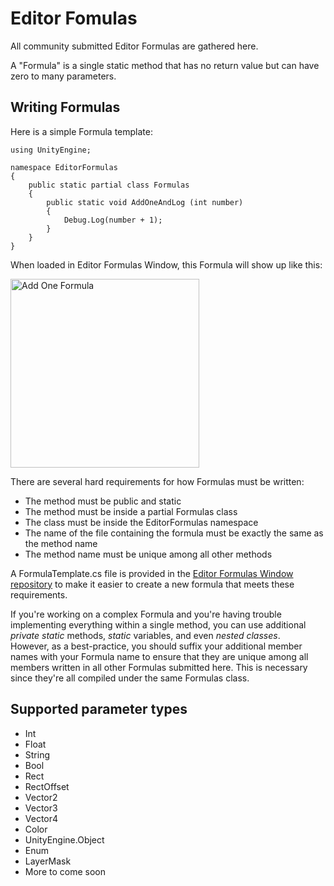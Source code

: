 # Editor Fomulas

All community submitted Editor Formulas are gathered here.

A "Formula" is a single static method that has no return value but can have zero to many parameters.

## Writing Formulas

Here is a simple Formula template:  
```
using UnityEngine;

namespace EditorFormulas
{
	public static partial class Formulas
	{
		public static void AddOneAndLog (int number)
		{
			Debug.Log(number + 1);
		}
	}
}
```

When loaded in Editor Formulas Window, this Formula will show up like this:

<img width="302" alt="Add One Formula" src="https://cloud.githubusercontent.com/assets/433535/16903904/9c23a6b8-4c93-11e6-852d-d5ea4fd16467.png">

There are several hard requirements for how Formulas must be written:  
* The method must be public and static
* The method must be inside a partial Formulas class
* The class must be inside the EditorFormulas namespace
* The name of the file containing the formula must be exactly the same as the method name
* The method name must be unique among all other methods

A FormulaTemplate.cs file is provided in the [Editor Formulas Window repository](https://github.com/VoxelBoy/EditorFormulasWindow) to make it easier to create a new formula that meets these requirements.

If you're working on a complex Formula and you're having trouble implementing everything within a single method, you can use additional *private static* methods, *static* variables, and even *nested classes*.  
However, as a best-practice, you should suffix your additional member names with your Formula name to ensure that they are unique among all members written in all other Formulas submitted here. This is necessary since they're all compiled under the same Formulas class.

## Supported parameter types

* Int
* Float
* String
* Bool
* Rect
* RectOffset
* Vector2
* Vector3
* Vector4
* Color
* UnityEngine.Object
* Enum
* LayerMask
* More to come soon
